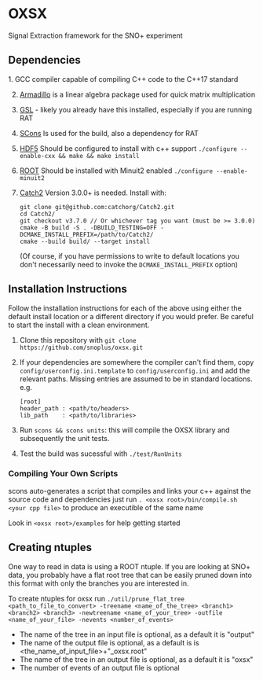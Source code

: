 <h1> OXSX </h1>
Signal Extraction framework for the SNO+ experiment

<h2> Dependencies </h2>
1. GCC compiler capable of compiling C++ code to the C++17 standard

2. [Armadillo](http://arma.sourceforge.net/) is a linear algebra package used for quick matrix multiplication

3. [GSL](https://gcc.gnu.org/libstdc++/) - likely you already have this installed, especially if you are running RAT

4. [SCons](http://www.scons.org/) Is used for the build, also a dependency for RAT

5. [HDF5](https://www.hdfgroup.org/HDF5/release/obtain5.html) Should be configured to install with c++ support `./configure --enable-cxx && make && make install`

6. [ROOT](https://root.cern.ch/downloading-root) Should be installed with Minuit2 enabled `./configure --enable-minuit2`

7. [Catch2](https://github.com/catchorg/Catch2) Version 3.0.0+ is needed. Install with:
   ```
   git clone git@github.com:catchorg/Catch2.git
   cd Catch2/
   git checkout v3.7.0 // Or whichever tag you want (must be >= 3.0.0)
   cmake -B build -S . -DBUILD_TESTING=OFF -DCMAKE_INSTALL_PREFIX=/path/to/Catch2/
   cmake --build build/ --target install
   ```
   (Of course, if you have permissions to write to default locations you don't necessarily need to invoke the `DCMAKE_INSTALL_PREFIX` option)

<h2>Installation Instructions </h2>
Follow the installation instructions for each of the above using either the default install location or a different directory if you would prefer. Be careful to start the install with a clean environment.

1. Clone this repository with `git clone https://github.com/snoplus/oxsx.git`

2. If your dependencies are somewhere the compiler can't find them, copy `config/userconfig.ini.template` to `config/userconfig.ini` and add the relevant paths. Missing entries are assumed to be in standard locations. e.g.

   ```
   [root]
   header_path : <path/to/headers>
   lib_path    : <path/to/libraries>
   ```

3. Run `scons && scons units`: this will compile the OXSX library and subsequently the unit tests.

4. Test the build was sucessful with `./test/RunUnits`

<h3> Compiling Your Own Scripts</h3>

scons auto-generates a script that compiles and links your c++ against the source code and dependencies just run `. <oxsx root>/bin/compile.sh <your cpp file>` to produce an executible of the same name

Look in `<oxsx root>/examples` for help getting started

<h2> Creating ntuples </h2>
One way to read in data is using a ROOT ntuple. If you are looking at SNO+ data, you probably have a flat root tree that can be easily pruned down into this format with only the branches you are interested in.

To create ntuples for oxsx run `./util/prune_flat_tree <path_to_file_to_convert> -treename <name_of_the_tree> <branch1> <branch2> <branch3> -newtreename <name_of_your_tree> -outfile <name_of_your_file> -nevents <number_of_events>`

- The name of the tree in an input file is optional, as a default it is "output"
- The name of the output file is optional, as a default is is <the_name_of_input_file>+"\_oxsx.root"
- The name of the tree in an output file is optional, as a default it is "oxsx"
- The number of events of an output file is optional
